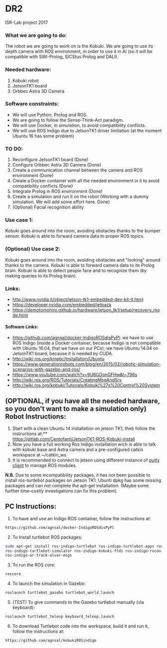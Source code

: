 # DR2
ISR-Lab project 2017

### What we are going to do:
The robot we are going to work on is the Kobuki.
We are going to use its depth camera with ROS environment, in order to use it in AI (so it will be compatible with SWI-Prolog, SICStus Prolog and DALI).

### Needed hardware:
1. Kobuki robot
2. JetsonTK1 board
3. Orbbec Astra 3D Camera

### Software constraints:
- We will use Python, Prolog and ROS.
- We are going to follow the Sense-Think-Act paradigm.
- We will use Docker, in simulation, to avoid compatibility conflicts.
- We will use ROS Indigo due to JetsonTK1 driver limitation (at the moment Ubuntu 16 has some problem)

### TO DO:
1. Reconfigure JetsonTK1 board (Done)
2. Configure Orbbec Astra 3D Camera (Done)
3. Create a communication channel between the camera and ROS environment (Done)
4. Create a Docker container with all the needed environment in it to avoid compatibility conflicts (Done)
5. Integrate Prolog in ROS environment (Done)
6. Create a simulation and run it on the robot (Working with a dummy simulation. We will add some effort here. Done)
5. (Optional) Facial recognition ability

### Use case 1:
Kobuki goes around into the room, avoiding obstacles thanks to the bumper sensor.
Kobuki is able to forward camera data to proper ROS topics.

### (Optional) Use case 2:
Kobuki goes around into the room, avoiding obstacles and "looking" around thanks to the camera.
Kobuki is able to forward camera data to its Prolog brain.
Kobuki is able to detect people face and to recognize them (by making queries to its Prolog brain).

### Links:
-  http://www.nvidia.it/object/jetson-tk1-embedded-dev-kit-it.html
-  https://developer.nvidia.com/embedded/jetpack
-  https://demotomohiro.github.io/hardware/jetson_tk1/setup/recovery_mode.html
#### Software Links:
-  https://github.com/agnsal/docker-IndigoROSdisPyPl: we have to use ROS Indigo (inside a Docker container, because Indigo is not compatible with Ubuntu 16.04, that we have on our PCs); we have Ubuntu 14.04 on JetsonTK1 board, because it is needed by CUDA.
-  http://wiki.ros.org/kinetic/Installation/Ubuntu
-  https://www.generationrobots.com/blog/en/2015/02/robotic-simulation-scenarios-with-gazebo-and-ros/
-  https://www.youtube.com/watch?v=9U6GDonGFHw&t=796s
-  http://wiki.ros.org/ROS/Tutorials/CreatingMsgAndSrv
-  http://wiki.ros.org/kobuki/Tutorials/Kobuki%27s%20Control%20System

## (OPTIONAL, if you have all the needed hardware, so you don't want to make a simulation only) Robot Instructions:
1. Start with a clean Ubuntu 14 installation on jetson TK1, theb follow the instructions at:** \
  https://gitlab.com/Centofanti/JetsonTK1-ROS-Kobuki-install
2. Now you have a full working Ros Indigo installation wich is able to talk with kobuki base and Astra camera and a pre-configured catkin workspace at ~/catkin_ws
3. It is recommended to connect to jetson using different instance of [putty client](http://www.putty.org/) to manage ROS modules.

**N.B.** Due to some incompatibility packages, it has not been possible to install ros-turtlebot packages on Jetson TK1. Ubunti dpkg has some missing packages and can not complete the apt-get installation. (Maybe some further time-costly investigations can fix this problem)

## PC Instructions:
1. To have and use an Indigo ROS container, follow the instructions at:
```sh
https://github.com/agnsal/docker-IndigoROSdisPyPl
```
2. To Install turtlebot ROS packages:
```sh
sudo apt-get install ros-indigo-turtlebot ros-indigo-turtlebot-apps ros-indigo-turtlebot-interactions 
ros-indigo-turtlebot-simulator ros-indigo-kobuki-ftdi ros-indigo-rocon-remocon ros-indigo-rocon-qt-library 
ros-indigo-ar-track-alvar-msgs
```
3. To run the ROS core:
```sh
roscore
```
4. To launch the simulation in Gazebo:
```sh
roslaunch turtlebot_gazebo turtlebot_world.launch
```
5. (TEST) To give commands to the Gazebo turtlebot manually (via keyboard):
```sh
roslaunch turtlebot_teleop keyboard_teleop.launch
```
6. To download Turtlebot code into the workspace, build it and run it, follow the instructions at:
```sh
https://github.com/agnsal/kobukiROSindigo
```
  
